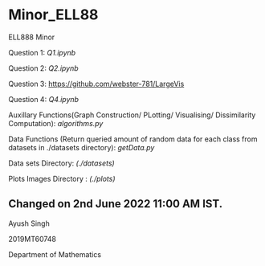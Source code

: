 # Minor_ELL88

ELL888 Minor

Question 1: *Q1.ipynb*

Question 2: *Q2.ipynb*

Question 3: https://github.com/webster-781/LargeVis

Question 4: *Q4.ipynb*

Auxillary Functions(Graph Construction/ PLotting/ Visualising/ Dissimilarity Computation): *algorithms.py*

Data Functions (Return queried amount of random data for each class from datasets in ./datasets directory): *getData.py* 

Data sets Directory: *(./datasets)*

Plots Images Directory : *(./plots)*

Changed on 2nd June 2022 11:00 AM IST.
---

Ayush Singh

2019MT60748

Department of Mathematics
